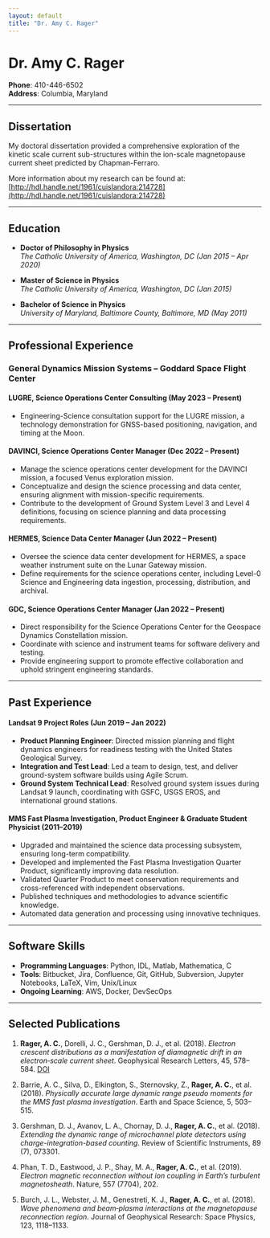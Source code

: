 ```yaml
---
layout: default
title: "Dr. Amy C. Rager"
---
```


# Dr. Amy C. Rager

<!-- **Gov Email**: amy.c.rager@nasa.gov  
**Corp Email**: amy.rager@gd-ms.com   -->
**Phone**: 410-446-6502  
**Address**: Columbia, Maryland 

---

## Dissertation

My doctoral dissertation provided a comprehensive exploration of the kinetic scale current sub-structures within the ion-scale magnetopause current sheet predicted by Chapman-Ferraro.

More information about my research can be found at: [http://hdl.handle.net/1961/cuislandora:214728](http://hdl.handle.net/1961/cuislandora:214728)

---

## Education

- **Doctor of Philosophy in Physics**  
  *The Catholic University of America, Washington, DC (Jan 2015 – Apr 2020)*

- **Master of Science in Physics**  
  *The Catholic University of America, Washington, DC (Jan 2015)*

- **Bachelor of Science in Physics**  
  *University of Maryland, Baltimore County, Baltimore, MD (May 2011)*

---

## Professional Experience

### General Dynamics Mission Systems – Goddard Space Flight Center

#### LUGRE, Science Operations Center Consulting (May 2023 – Present)
- Engineering-Science consultation support for the LUGRE mission, a technology demonstration for GNSS-based positioning, navigation, and timing at the Moon.

#### DAVINCI, Science Operations Center Manager (Dec 2022 – Present)
- Manage the science operations center development for the DAVINCI mission, a focused Venus exploration mission.
- Conceptualize and design the science processing and data center, ensuring alignment with mission-specific requirements.
- Contribute to the development of Ground System Level 3 and Level 4 definitions, focusing on science planning and data processing requirements.

#### HERMES, Science Data Center Manager (Jun 2022 – Present)
- Oversee the science data center development for HERMES, a space weather instrument suite on the Lunar Gateway mission.
- Define requirements for the science operations center, including Level-0 Science and Engineering data ingestion, processing, distribution, and archival.

#### GDC, Science Operations Center Manager (Jan 2022 – Present)
- Direct responsibility for the Science Operations Center for the Geospace Dynamics Constellation mission.
- Coordinate with science and instrument teams for software delivery and testing.
- Provide engineering support to promote effective collaboration and uphold stringent engineering standards.

---

## Past Experience

#### Landsat 9 Project Roles (Jun 2019 – Jan 2022)
- **Product Planning Engineer**: Directed mission planning and flight dynamics engineers for readiness testing with the United States Geological Survey.
- **Integration and Test Lead**: Led a team to design, test, and deliver ground-system software builds using Agile Scrum.
- **Ground System Technical Lead**: Resolved ground system issues during Landsat 9 launch, coordinating with GSFC, USGS EROS, and international ground stations.

#### MMS Fast Plasma Investigation, Product Engineer & Graduate Student Physicist (2011–2019)
- Upgraded and maintained the science data processing subsystem, ensuring long-term compatibility.
- Developed and implemented the Fast Plasma Investigation Quarter Product, significantly improving data resolution.
- Validated Quarter Product to meet conservation requirements and cross-referenced with independent observations.
- Published techniques and methodologies to advance scientific knowledge.
- Automated data generation and processing using innovative techniques.

---

## Software Skills

- **Programming Languages**: Python, IDL, Matlab, Mathematica, C  
- **Tools**: Bitbucket, Jira, Confluence, Git, GitHub, Subversion, Jupyter Notebooks, LaTeX, Vim, Unix/Linux  
- **Ongoing Learning**: AWS, Docker, DevSecOps  

---

## Selected Publications

1. **Rager, A. C.**, Dorelli, J. C., Gershman, D. J., et al. (2018). *Electron crescent distributions as a manifestation of diamagnetic drift in an electron‐scale current sheet*. Geophysical Research Letters, 45, 578–584. [DOI](https://doi.org/10.1002/2017GL076260)

2. Barrie, A. C., Silva, D., Elkington, S., Sternovsky, Z., **Rager, A. C.**, et al. (2018). *Physically accurate large dynamic range pseudo moments for the MMS fast plasma investigation*. Earth and Space Science, 5, 503–515.

3. Gershman, D. J., Avanov, L. A., Chornay, D. J., **Rager, A. C.**, et al. (2018). *Extending the dynamic range of microchannel plate detectors using charge-integration-based counting*. Review of Scientific Instruments, 89 (7), 073301.

4. Phan, T. D., Eastwood, J. P., Shay, M. A., **Rager, A. C.**, et al. (2019). *Electron magnetic reconnection without ion coupling in Earth’s turbulent magnetosheath*. Nature, 557 (7704), 202.

5. Burch, J. L., Webster, J. M., Genestreti, K. J., **Rager, A. C.**, et al. (2018). *Wave phenomena and beam‐plasma interactions at the magnetopause reconnection region*. Journal of Geophysical Research: Space Physics, 123, 1118–1133.